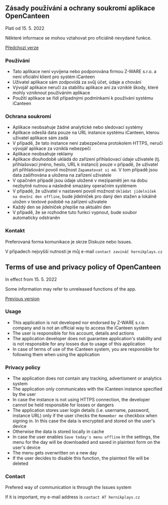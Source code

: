## Zásady používání a ochrany soukromí aplikace OpenCanteen
Platí od 15. 5. 2022

Některé informace se mohou vztahovat pro oficiálně nevydané funkce.

[Předchozí verze](https://github.com/hernikplays/opencanteen/blob/0c96776a0e5daee1a2056ce93179b40ff06b29ca/PRIVACY.md)
### Používání
- Tato aplikace není vyvíjena nebo podporována firmou Z-WARE s.r.o. a není oficiální klient pro systém iCanteen
- Uživatel aplikace sám zodpovídá za svůj účet, údaje a chování
- Vývojář aplikace neručí za stabilitu aplikace ani za vzniklé škody, které mohly vzniknout používáním aplikace
- Použití aplikace se řídí případnými podmínkami k používání systému iCanteen

### Ochrana soukromí
- Aplikace neobsahuje žádné analytické nebo sledovací systémy
- Aplikace odesílá data pouze na URL instance systému iCanteen, kterou uživatel aplikace sám zadá
- V případě, že tato instance není zabezpečena protokolem HTTPS, neručí vývojář aplikace za vzniklá nebezpečí
- Aplikace neobsahuje reklamy
- Aplikace dlouhodobě ukládá do zařízení přihlašovací údaje uživatele (tj. přihlašovací jméno, heslo, URL k instanci) pouze v případě, že uživatel při přihlašování povolí možnost `Zapamatovat si mě`. V tom případě jsou data zašifrována a uložena na zařízení uživatele
- V opačném případě jsou údaje uložené v mezipaměti jen na dobu nezbytně nutnou a následně smazány operačním systémem
- V případě, že uživatel v nastavení povolí možnost `Ukládat jídelníček na dnešní den offline`, bude jídelníček pro daný den stažen a lokálně uložen v textové podobě na zařízení uživatele
- Každý den se jídelníček přepíše na aktuální den
- V případě, že se rozhodne tuto funkci vypnout, bude soubor automaticky odstraněn

### Kontakt
Preferovaná forma komunikace je skrze Diskuze nebo Issues.

V případech nejvyšší nutnosti je můj e-mail `contact zavináč hernikplays.cz`

## Terms of use and privacy policy of OpenCanteen
In effect from 15. 5. 2022

Some information may refer to unreleased functions of the app.

[Previous version](https://github.com/hernikplays/opencanteen/blob/0c96776a0e5daee1a2056ce93179b40ff06b29ca/PRIVACY.md)
### Usage
- This application is not developed nor endorsed by Z-WARE s.r.o. company and is not an official way to access the iCanteen system
- The user is responsible for his account, details and actions
- The application developer does not guarantee application's stability and is not responsible for any losses due to usage of this application
- In case of terms of use of the iCanteen system, you are responsible for following them when using the application

### Privacy policy
- The application does not contain any tracking, advertisment or analytics system
- The application only communicates with the iCanteen instance specified by the user
- In case the instance is not using HTTPS connection, the developer cannot be held responsible for losses or dangers
- The application stores user login details (i.e. username, password, instance URL) only  if the user checks the `Remember me` checkbox when signing in. In this case the data is encrypted and stored on the user's device
- Otherwise the data is stored locally in cache
- In case the user enables `Save today's menu offline` in the settings, the menu for the day will be downloaded and saved in plaintext form on the user's device
- The menu gets overwritten on a new day
- If the user decides to disable this function, the plaintext file will be deleted

### Contact
Prefered way of communication is through the Issues system

If it is important, my e-mail address is `contact AT hernikplays.cz`
